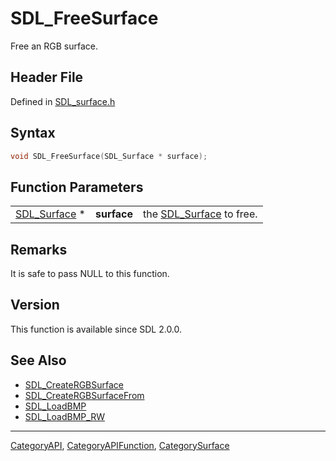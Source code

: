 # SDL_FreeSurface

Free an RGB surface.

## Header File

Defined in [SDL_surface.h](https://github.com/libsdl-org/SDL/blob/SDL2/include/SDL_surface.h)

## Syntax

```c
void SDL_FreeSurface(SDL_Surface * surface);
```

## Function Parameters

|                              |             |                                         |
| ---------------------------- | ----------- | --------------------------------------- |
| [SDL_Surface](SDL_Surface) * | **surface** | the [SDL_Surface](SDL_Surface) to free. |

## Remarks

It is safe to pass NULL to this function.

## Version

This function is available since SDL 2.0.0.

## See Also

- [SDL_CreateRGBSurface](SDL_CreateRGBSurface)
- [SDL_CreateRGBSurfaceFrom](SDL_CreateRGBSurfaceFrom)
- [SDL_LoadBMP](SDL_LoadBMP)
- [SDL_LoadBMP_RW](SDL_LoadBMP_RW)






----
[CategoryAPI](CategoryAPI), [CategoryAPIFunction](CategoryAPIFunction), [CategorySurface](CategorySurface)

